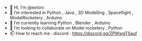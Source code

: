 - 👋 Hi, I’m @extorc
- 👀 I’m interested in Python , Java , 3D Modelling , Spaceflight , ModelRocketery , Arduino
- 🌱 I’m currently learning Python , Blender , Arduino
- 💞️ I’m looking to collaborate on Model rocketery , Python
- 📫 How to reach me : discord : https://discord.gg/ZPWwgTSauf

<!---
extorc/extorc is a ✨ special ✨ repository because its `README.md` (this file) appears on your GitHub profile.
You can click the Preview link to take a look at your changes.
--->

